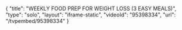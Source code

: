 {
    "title": "WEEKLY FOOD PREP FOR WEIGHT LOSS (3 EASY MEALS)",
    "type": "solo",
    "layout": "iframe-static",
    "videoId": "95398334",
    "url": "\/tvpembed\/95398334"
}